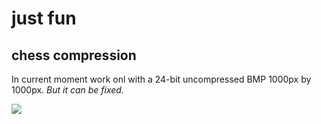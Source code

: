 # just fun
## chess compression
In current moment work onl with a 24-bit uncompressed BMP 1000px by 1000px. _But it can be fixed._


<image src="show.jpeg">